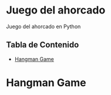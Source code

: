 
# Juego del ahorcado <!-- omit in toc -->

Juego del ahorcado en Python

## Tabla de Contenido<!-- omit in toc -->
- [Hangman Game](#hangman-game)

# Hangman Game